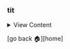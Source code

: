 ### tit

<details>
<summary>
View Content
</summary>

**reference**
- []()

```php

```

</details>

[go back :house:][home]
